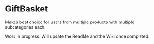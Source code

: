 # GiftBasket
Makes best choice for users from multiple products with multiple subcategories each.

Work in progress. Will update the ReadMe and the Wiki once completed.
